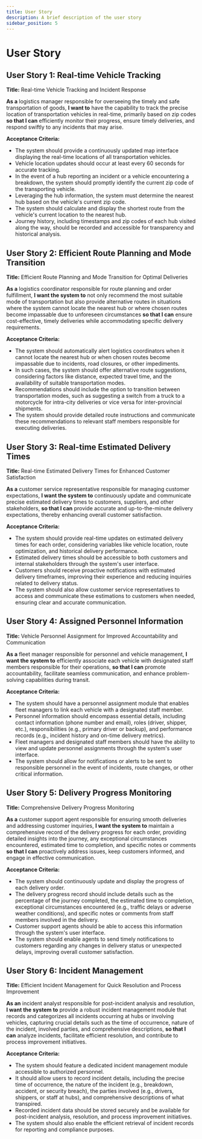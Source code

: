 ```yaml
---
title: User Story
description: A brief description of the user story
sidebar_position: 5
---
```


# User Story

## User Story 1: Real-time Vehicle Tracking

<p align="justify">

**Title:** Real-time Vehicle Tracking and Incident Response

**As a** logistics manager responsible for overseeing the timely and safe transportation of goods, **I want to** have the capability to track the precise location of transportation vehicles in real-time, primarily based on zip codes **so that I can** efficiently monitor their progress, ensure timely deliveries, and respond swiftly to any incidents that may arise.

**Acceptance Criteria:**

- The system should provide a continuously updated map interface displaying the real-time locations of all transportation vehicles.
- Vehicle location updates should occur at least every 60 seconds for accurate tracking.
- In the event of a hub reporting an incident or a vehicle encountering a breakdown, the system should promptly identify the current zip code of the transporting vehicle.
- Leveraging the hub information, the system must determine the nearest hub based on the vehicle's current zip code.
- The system should calculate and display the shortest route from the vehicle's current location to the nearest hub.
- Journey history, including timestamps and zip codes of each hub visited along the way, should be recorded and accessible for transparency and historical analysis.

</p>

## User Story 2: Efficient Route Planning and Mode Transition

<p align="justify">

**Title:** Efficient Route Planning and Mode Transition for Optimal Deliveries

**As a** logistics coordinator responsible for route planning and order fulfillment, **I want the system to** not only recommend the most suitable mode of transportation but also provide alternative routes in situations where the system cannot locate the nearest hub or where chosen routes become impassable due to unforeseen circumstances **so that I can** ensure cost-effective, timely deliveries while accommodating specific delivery requirements.

**Acceptance Criteria:**

- The system should automatically alert logistics coordinators when it cannot locate the nearest hub or when chosen routes become impassable due to incidents, road closures, or other impediments.
- In such cases, the system should offer alternative route suggestions, considering factors like distance, expected travel time, and the availability of suitable transportation modes.
- Recommendations should include the option to transition between transportation modes, such as suggesting a switch from a truck to a motorcycle for intra-city deliveries or vice versa for inter-provincial shipments.
- The system should provide detailed route instructions and communicate these recommendations to relevant staff members responsible for executing deliveries.

</p>

## User Story 3: Real-time Estimated Delivery Times

<p align="justify">

**Title:** Real-time Estimated Delivery Times for Enhanced Customer Satisfaction

**As a** customer service representative responsible for managing customer expectations, **I want the system to** continuously update and communicate precise estimated delivery times to customers, suppliers, and other stakeholders, **so that I can** provide accurate and up-to-the-minute delivery expectations, thereby enhancing overall customer satisfaction.

**Acceptance Criteria:**

- The system should provide real-time updates on estimated delivery times for each order, considering variables like vehicle location, route optimization, and historical delivery performance.
- Estimated delivery times should be accessible to both customers and internal stakeholders through the system's user interface.
- Customers should receive proactive notifications with estimated delivery timeframes, improving their experience and reducing inquiries related to delivery status.
- The system should also allow customer service representatives to access and communicate these estimations to customers when needed, ensuring clear and accurate communication.

</p>

## User Story 4: Assigned Personnel Information

<p align="justify">

**Title:** Vehicle Personnel Assignment for Improved Accountability and Communication

**As a** fleet manager responsible for personnel and vehicle management, **I want the system to** efficiently associate each vehicle with designated staff members responsible for their operations, **so that I can** promote accountability, facilitate seamless communication, and enhance problem-solving capabilities during transit.

**Acceptance Criteria:**

- The system should have a personnel assignment module that enables fleet managers to link each vehicle with a designated staff member.
- Personnel information should encompass essential details, including contact information (phone number and email), roles (driver, shipper, etc.), responsibilities (e.g., primary driver or backup), and performance records (e.g., incident history and on-time delivery metrics).
- Fleet managers and designated staff members should have the ability to view and update personnel assignments through the system's user interface.
- The system should allow for notifications or alerts to be sent to responsible personnel in the event of incidents, route changes, or other critical information.

</p>

## User Story 5: Delivery Progress Monitoring

<p align="justify">

**Title:** Comprehensive Delivery Progress Monitoring

**As a** customer support agent responsible for ensuring smooth deliveries and addressing customer inquiries, **I want the system to** maintain a comprehensive record of the delivery progress for each order, providing detailed insights into the journey, any exceptional circumstances encountered, estimated time to completion, and specific notes or comments **so that I can** proactively address issues, keep customers informed, and engage in effective communication.

**Acceptance Criteria:**

- The system should continuously update and display the progress of each delivery order.
- The delivery progress record should include details such as the percentage of the journey completed, the estimated time to completion, exceptional circumstances encountered (e.g., traffic delays or adverse weather conditions), and specific notes or comments from staff members involved in the delivery.
- Customer support agents should be able to access this information through the system's user interface.
- The system should enable agents to send timely notifications to customers regarding any changes in delivery status or unexpected delays, improving overall customer satisfaction.

</p>

## User Story 6: Incident Management

<p align="justify">

**Title:** Efficient Incident Management for Quick Resolution and Process Improvement

**As an** incident analyst responsible for post-incident analysis and resolution, **I want the system to** provide a robust incident management module that records and categorizes all incidents occurring at hubs or involving vehicles, capturing crucial details such as the time of occurrence, nature of the incident, involved parties, and comprehensive descriptions, **so that I can** analyze incidents, facilitate efficient resolution, and contribute to process improvement initiatives.

**Acceptance Criteria:**

- The system should feature a dedicated incident management module accessible to authorized personnel.
- It should allow users to record incident details, including the precise time of occurrence, the nature of the incident (e.g., breakdown, accident, or security breach), the parties involved (e.g., drivers, shippers, or staff at hubs), and comprehensive descriptions of what transpired.
- Recorded incident data should be stored securely and be available for post-incident analysis, resolution, and process improvement initiatives.
- The system should also enable the efficient retrieval of incident records for reporting and compliance purposes.

</p>
